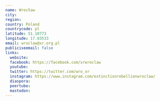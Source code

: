 ```yaml
---
name: Wrocław
city:
region:
country: Poland
countrycode: pl
latitude: 51.10773
longitude: 17.03533
email: wroclaw@xr.org.pl
publiciseemail: false
links:
  website:
  facebook: https://facebook.com/xrwroclaw
  youtube:
  twitter: https://twitter.com/wro_xr
  instagram: https://www.instagram.com/extinctionrebellionwroclaw/
  diaspora:
  peertube:
  mastodon:
---
```

